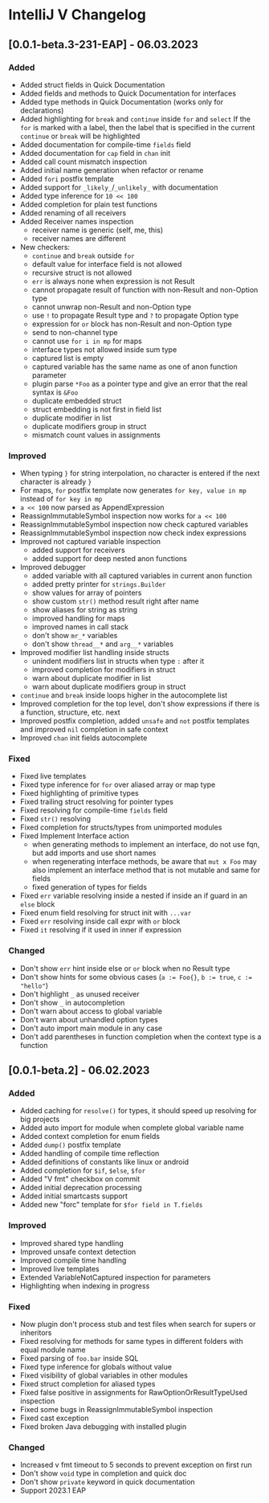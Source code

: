 # IntelliJ V Changelog

## [0.0.1-beta.3-231-EAP] - 06.03.2023

### Added

- Added struct fields in Quick Documentation
- Added fields and methods to Quick Documentation for interfaces
- Added type methods in Quick Documentation (works only for declarations)
- Added highlighting for `break` and `continue` inside `for` and `select`
  If the `for` is marked with a label, then the label that is specified in
  the current `continue` or `break` will be highlighted
- Added documentation for compile-time `fields` field
- Added documentation for `cap` field in `chan` init
- Added call count mismatch inspection
- Added initial name generation when refactor or rename
- Added `fori` postfix template
- Added support for `_likely_`/`_unlikely_` with documentation
- Added type inference for `10 << 100`
- Added completion for plain test functions
- Added renaming of all receivers
- Added Receiver names inspection
    - receiver name is generic (self, me, this)
    - receiver names are different
- New checkers:
    - `continue` and `break` outside `for`
    - default value for interface field is not allowed
    - recursive struct is not allowed
    - `err` is always none when expression is not Result
    - cannot propagate result of function with non-Result and non-Option type
    - cannot unwrap non-Result and non-Option type
    - use `!` to propagate Result type and `?` to propagate Option type
    - expression for `or` block has non-Result and non-Option type
    - send to non-channel type
    - cannot use `for i in mp` for maps
    - interface types not allowed inside sum type
    - captured list is empty
    - captured variable has the same name as one of anon function parameter
    - plugin parse `*Foo` as a pointer type and give an error that the real syntax is `&Foo`
    - duplicate embedded struct
    - struct embedding is not first in field list
    - duplicate modifier in list
    - duplicate modifiers group in struct
    - mismatch count values in assignments

### Improved

- When typing `}` for string interpolation, no character is entered if the next character is already `}`
- For maps, `for` postfix template now generates `for key, value in mp` instead of `for key in mp`
- `a << 100` now parsed as AppendExpression
- ReassignImmutableSymbol inspection now works for `a << 100`
- ReassignImmutableSymbol inspection now check captured variables
- ReassignImmutableSymbol inspection now check index expressions
- Improved not captured variable inspection
    - added support for receivers
    - added support for deep nested anon functions
- Improved debugger
    - added variable with all captured variables in current anon function
    - added pretty printer for `strings.Builder`
    - show values for array of pointers
    - show custom `str()` method result right after name
    - show aliases for string as string
    - improved handling for maps
    - improved names in call stack
    - don't show `mr_*` variables
    - don't show `thread__*` and `arg__*` variables
- Improved modifier list handling inside structs
    - unindent modifiers list in structs when type `:` after it
    - improved completion for modifiers in struct
    - warn about duplicate modifier in list
    - warn about duplicate modifiers group in struct
- `continue` and `break` inside loops higher in the autocomplete list
- Improved completion for the top level, don't show expressions if there is a function, structure, etc. next
- Improved postfix completion, added `unsafe` and `not` postfix templates and improved `nil` completion in safe context
- Improved `chan` init fields autocomplete

### Fixed

- Fixed live templates
- Fixed type inference for `for` over aliased array or map type
- Fixed highlighting of primitive types
- Fixed trailing struct resolving for pointer types
- Fixed resolving for compile-time `fields` field
- Fixed `str()` resolving
- Fixed completion for structs/types from unimported modules
- Fixed Implement Interface action
    - when generating methods to implement an interface, do not use fqn, but add imports and use short names
    - when regenerating interface methods, be aware that `mut x Foo` may also implement an interface method that is not
      mutable and same for fields
    - fixed generation of types for fields
- Fixed `err` variable resolving inside a nested if inside an if guard in an `else` block
- Fixed enum field resolving for struct init with `...var`
- Fixed `err` resolving inside call expr with `or` block
- Fixed `it` resolving if it used in inner if expression

### Changed

- Don't show `err` hint inside else or `or` block when no Result type
- Don't show hints for some obvious cases (`a := Foo{}`, `b := true`, `c := "hello"`)
- Don't highlight `_` as unused receiver
- Don't show `_` in autocompletion
- Don't warn about access to global variable
- Don't warn about unhandled option types
- Don't auto import main module in any case
- Don't add parentheses in function completion when the context type is a function

## [0.0.1-beta.2] - 06.02.2023

### Added

- Added caching for `resolve()` for types, it should speed up resolving for big projects
- Added auto import for module when complete global variable name
- Added context completion for enum fields
- Added `dump()` postfix template
- Added handling of compile time reflection
- Added definitions of constants like linux or android
- Added completion for `$if`, `$else`, `$for`
- Added "V fmt" checkbox on commit
- Added initial deprecation processing
- Added initial smartcasts support
- Added new "forc" template for `$for field in T.fields`

### Improved

- Improved shared type handling
- Improved unsafe context detection
- Improved compile time handling
- Improved live templates
- Extended VariableNotCaptured inspection for parameters
- Highlighting when indexing in progress

### Fixed

- Now plugin don't process stub and test files when search for supers or inheritors
- Fixed resolving for methods for same types in different folders with equal module name
- Fixed parsing of `foo.bar` inside SQL
- Fixed type inference for globals without value
- Fixed visibility of global variables in other modules
- Fixed struct completion for aliased types
- Fixed false positive in assignments for RawOptionOrResultTypeUsed inspection
- Fixed some bugs in ReassignImmutableSymbol inspection
- Fixed cast exception
- Fixed broken Java debugging with installed plugin

### Changed

- Increased v fmt timeout to 5 seconds to prevent exception on first run
- Don't show `void` type in completion and quick doc
- Don't show `private` keyword in quick documentation
- Support 2023.1 EAP
